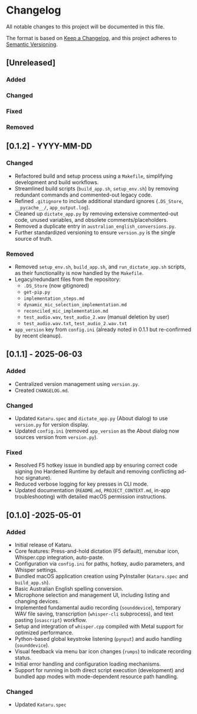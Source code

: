 # Changelog

All notable changes to this project will be documented in this file.

The format is based on [Keep a Changelog](https://keepachangelog.com/en/1.0.0/),
and this project adheres to [Semantic Versioning](https://semver.org/spec/v2.0.0.html).

## [Unreleased]

### Added

### Changed

### Fixed

### Removed

## [0.1.2] - YYYY-MM-DD

### Changed
- Refactored build and setup process using a `Makefile`, simplifying development and build workflows.
- Streamlined build scripts (`build_app.sh`, `setup_env.sh`) by removing redundant commands and commented-out legacy code.
- Refined `.gitignore` to include additional standard ignores (`.DS_Store`, `__pycache__/`, `app_output.log`).
- Cleaned up `dictate_app.py` by removing extensive commented-out code, unused variables, and obsolete comments/placeholders.
- Removed a duplicate entry in `australian_english_conversions.py`.
- Further standardized versioning to ensure `version.py` is the single source of truth.

### Removed
- Removed `setup_env.sh`, `build_app.sh`, and `run_dictate_app.sh` scripts, as their functionality is now handled by the `Makefile`.
- Legacy/redundant files from the repository:
  - `.DS_Store` (now gitignored)
  - `get-pip.py`
  - `implementation_steps.md`
  - `dynamic_mic_selection_implementation.md`
  - `reconciled_mic_implementation.md`
  - `test_audio.wav`, `test_audio_2.wav` (manual deletion by user)
  - `test_audio.wav.txt`, `test_audio_2.wav.txt`
- `app_version` key from `config.ini` (already noted in 0.1.1 but re-confirmed by recent cleanup).

## [0.1.1] - 2025-06-03

### Added
- Centralized version management using `version.py`.
- Created `CHANGELOG.md`.

### Changed
- Updated `Kataru.spec` and `dictate_app.py` (About dialog) to use `version.py` for version display.
- Updated `config.ini` (removed `app_version` as the About dialog now sources version from `version.py`).

### Fixed
- Resolved F5 hotkey issue in bundled app by ensuring correct code signing (no Hardened Runtime by default and removing conflicting ad-hoc signature).
- Reduced verbose logging for key presses in CLI mode.
- Updated documentation (`README.md`, `PROJECT_CONTEXT.md`, in-app troubleshooting) with detailed macOS permission instructions.

## [0.1.0] -2025-05-01

### Added
- Initial release of Kataru.
- Core features: Press-and-hold dictation (F5 default), menubar icon, Whisper.cpp integration, auto-paste.
- Configuration via `config.ini` for paths, hotkey, audio parameters, and Whisper settings.
- Bundled macOS application creation using PyInstaller (`Kataru.spec` and `build_app.sh`).
- Basic Australian English spelling conversion.
- Microphone selection and management UI, including listing and changing devices.
- Implemented fundamental audio recording (`sounddevice`), temporary WAV file saving, transcription (`whisper-cli` subprocess), and text pasting (`osascript`) workflow.
- Setup and integration of `whisper.cpp` compiled with Metal support for optimized performance.
- Python-based global keystroke listening (`pynput`) and audio handling (`sounddevice`).
- Visual feedback via menu bar icon changes (`rumps`) to indicate recording status.
- Initial error handling and configuration loading mechanisms.
- Support for running in both direct script execution (development) and bundled app modes with mode-dependent resource path handling.

### Changed
- Updated `Kataru.spec`